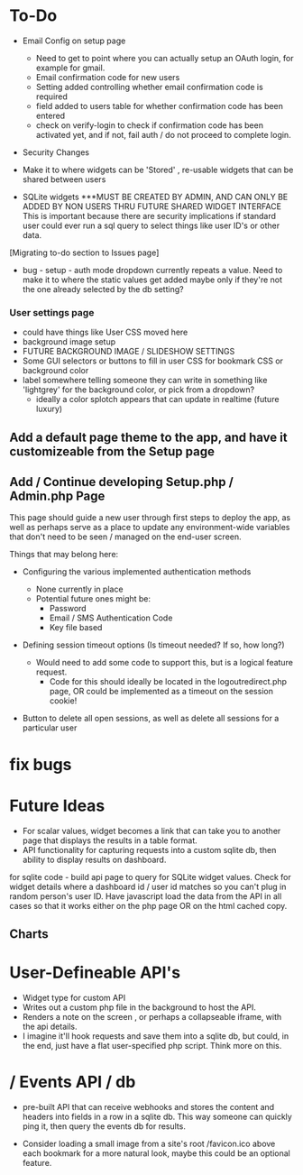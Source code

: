 # To-Do


* Email Config on setup page 

	* Need to get to point where you can actually setup an OAuth login, for example for gmail.
	* Email confirmation code for new users
	* Setting added controlling whether email confirmation code is required
	* field added to users table for whether confirmation code has been entered
	* check on verify-login to check if confirmation code has been activated yet, and if not, fail auth / do not proceed to complete login.
* Security Changes
* Make it to where widgets can be 'Stored' , re-usable widgets that can be shared between users
* SQLite widgets ***MUST BE CREATED BY ADMIN, AND CAN ONLY BE ADDED BY NON USERS THRU FUTURE SHARED WIDGET INTERFACE
	This is important because there are security implications if standard user could ever run a sql query to select things like user ID's or other data.  


[Migrating to-do section to Issues page]

* bug - setup - auth mode dropdown currently repeats a value. Need to make it to where the static values get added maybe only if they're not the one already selected by the db setting?


### User settings page

* could have things like User CSS moved here
* background image setup
* FUTURE BACKGROUND IMAGE / SLIDESHOW SETTINGS
* Some GUI selectors or buttons to fill in user CSS for bookmark CSS or background color
* label somewhere telling someone they can write in something like 'lightgrey' for the background color, or pick from a dropdown?
	* ideally a color splotch appears that can update in realtime (future luxury)


## Add a default page theme to the app, and have it customizeable from the Setup page

## Add / Continue developing Setup.php / Admin.php Page
This page should guide a new user through first steps to deploy the app, as well as perhaps serve as a place to update any environment-wide variables that don't need to be seen / managed on the end-user screen. 

Things that may belong here: 

* Configuring the various implemented authentication methods
	* None currently in place
	* Potential future ones might be:
		* Password
		* Email / SMS Authentication Code
		* Key file based
* Defining session timeout options (Is timeout needed? If so, how long?)
    * Would need to add some code to support this, but is a logical feature request.
		* Code for this should ideally be located in the logoutredirect.php page, OR could be implemented as a timeout on the session cookie!

* Button to delete all open sessions, as well as delete all sessions for a particular user


# fix bugs

# Future Ideas
- For scalar values, widget becomes a link that can take you to another page that displays the results in a table format. 
- API functionality for capturing requests into a custom sqlite db, then ability to display results on dashboard. 

for sqlite code - build api page to query for SQLite widget values.
Check for widget details where a dashboard id / user id matches so you can't plug in random person's user ID. 
Have javascript load the data from the API in all cases so that it works either on the php page OR on the html cached copy.

## Charts

# User-Defineable API's
- Widget type for custom API
- Writes out a custom php file in the background to host the API. 
- Renders a note on the screen , or perhaps a collapseable iframe, with the api details.
- I imagine it'll hook requests and save them into a sqlite db, but could, in the end, just have a flat user-specified php script. Think more on this.

# / Events API / db

- pre-built API that can receive webhooks and stores the content and headers into fields in a row in a sqlite db. This way someone can quickly ping it, then query the events db for results. 

- Consider loading a small image from a site's root /favicon.ico above each bookmark for a more natural look, maybe this could be an optional feature.
